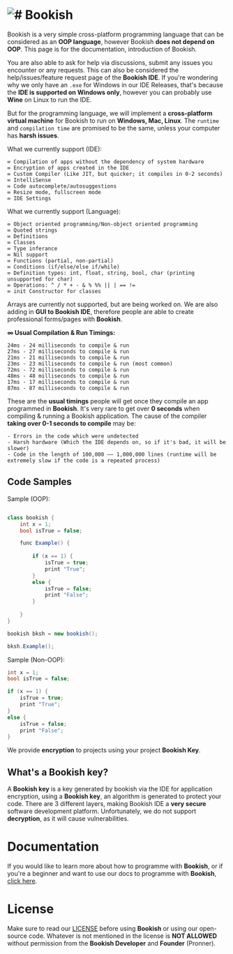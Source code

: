 # <img src="https://media.discordapp.net/attachments/916226674071339010/1033365399485562950/Bookish.png?width=30&height=30" alt="#"> Bookish
Bookish is a very simple cross-platform programming language that can be considered as an **OOP language**, however Bookish **does not depend on OOP**. This page is for the documentation, introduction of Bookish.

You are also able to ask for help via discussions, submit any issues you encounter or any requests. This can also be considered the help/issues/feature request page of the **Bookish IDE**. If you're wondering why we only have an `.exe` for Windows in our IDE Releases, that's because the **IDE is supported on Windows only**, however you can probably use **Wine** on Linux to run the IDE.

But for the programming language, we will implement a **cross-platform virtual machine** for Bookish to run on **Windows, Mac, Linux**. The `runtime` and `compilation time` are promised to be the same, unless your computer has **harsh issues**.

What we currently support (IDE):
```
∞ Compilation of apps without the dependency of system hardware
∞ Encryption of apps created in the IDE
∞ Custom Compiler (Like JIT, but quicker; it compiles in 0-2 seconds)
∞ IntelliSense
∞ Code autocomplete/autosuggestions
∞ Resize mode, fullscreen mode
∞ IDE Settings
```

What we currently support (Language):
```
∞ Object oriented programming/Non-object oriented programming
∞ Quoted strings
∞ Definitions
∞ Classes
∞ Type inferance
∞ Nil support
∞ Functions (partial, non-partial)
∞ Conditions (if/else/else if/while)
∞ Definition types: int, float, string, bool, char (printing unsupported for char)
∞ Operations: ^ / * + - & % %% || | == !=
∞ init Constructor for classes
```

Arrays are currently not supported, but are being worked on.
We are also adding in **GUI to Bookish IDE**, therefore people are able to create professional forms/pages with **Bookish**.

**∞ Usual Compilation & Run Timings:**
```
24ms - 24 milliseconds to compile & run
27ms - 27 milliseconds to compile & run
21ms - 21 milliseconds to compile & run
23ms - 23 milliseconds to compile & run (most common)
72ms - 72 milliseconds to compile & run
48ms - 48 milliseconds to compile & run
17ms - 17 milliseconds to compile & run
87ms - 87 milliseconds to compile & run
```

These are the **usual timings** people will get once they compile an app programmed in **Bookish**. It's very rare to get over **0 seconds** when compiling & running a Bookish application. The cause of the compiler **taking over 0-1 seconds to compile** may be:

```
- Errors in the code which were undetected
- Harsh hardware (Which the IDE depends on, so if it's bad, it will be slower)
- Code in the length of 100,000 —— 1,000,000 lines (runtime will be extremely slow if the code is a repeated process)
```

## Code Samples

Sample (OOP):
```cs

class bookish { 
    int x = 1;
    bool isTrue = false;

    func Example() {
        
        if (x == 1) {
            isTrue = true;
            print "True";
        }
        else {
            isTrue = false;
            print "False";
        }
        
    }
}        

bookish bksh = new bookish();

bksh.Example(); 
```

Sample (Non-OOP):
```cs
int x = 1;
bool isTrue = false;

if (x == 1) {
    isTrue = true;
    print "True";
}
else {
    isTrue = false;
    print "False";
}
```

We provide **encryption** to projects using your project **Bookish Key**.

## What's a Bookish key?

A **Bookish key** is a key generated by bookish via the IDE for application encryption, using a **Bookish key**, an algorithm is generated to protect your code. There are 3 different layers, making Bookish IDE a **very secure** software development platform. Unfortunately, we do not support **decryption**, as it will cause vulnerabilities.

# Documentation

If you would like to learn more about how to programme with **Bookish**, or if you're a beginner and want to use our docs to programme with **Bookish**, [click here](https://github.com/Pronner/Bookish).

# License

Make sure to read our [LICENSE](https://github.com/Pronner/Bookish/blob/main/LICENSE.md) before using **Bookish** or using our open-source code. Whatever is not mentioned in the license is **NOT ALLOWED** without permission from the **Bookish Developer** and **Founder** (Pronner).
